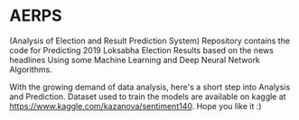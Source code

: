 # AERPS
(Analysis of Election and Result Prediction System) Repository contains the code for Predicting 2019 Loksabha Election Results based on the news headlines Using some Machine Learning and Deep Neural Network Algorithms.

With the growing demand of data analysis, here's a short step into Analysis and Prediction.
Dataset used to train the models are available on kaggle at https://www.kaggle.com/kazanova/sentiment140.
Hope you like it :)

